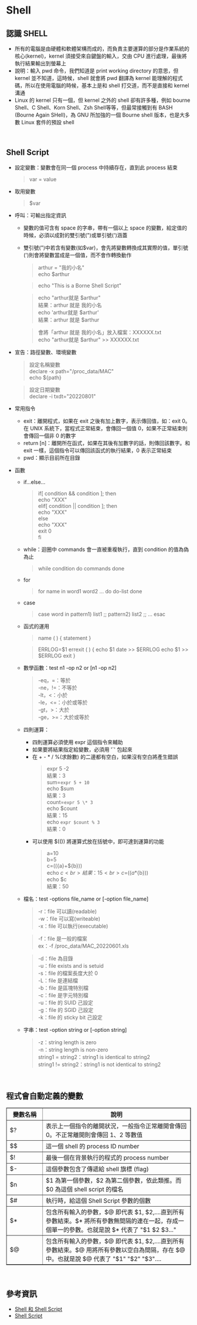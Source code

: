 # Shell

## 認識 SHELL
* 所有的電腦是由硬體和軟體架構而成的，而負責主要運算的部分是作業系統的核心(kernel)，kernel 須接受來自鍵盤的輸入，交由 CPU 進行處理，最後將執行結果輸出到螢幕上
* 說明：輸入 pwd 命令，我們知道是 print working directory 的意思，但 kernel 並不知道，這時候，shell 就會將 pwd 翻譯為 kernel 能理解的程式碼，所以在使用電腦的時候，基本上是和 shell 打交道，而不是直接和 kernel 溝通
* Linux 的 kernel 只有一個，但 kernel 之外的 shell 卻有許多種，例如 bourne Shell、C Shell、Korn Shell、Zsh Shell等等，但最常接觸到有 BASH (Bourne Again SHell)，為 GNU 所加強的一個 Bourne shell 版本，也是大多數 Linux 套件的預設 shell
<br>

## Shell Script
* 設定變數：變數會在同一個 process 中持續存在，直到此 process 結束
  > var = value
* 取用變數
  > $var
* 呼叫：可輸出指定資訊
  * 變數的值可含有 space 的字串，帶有一個以上 space 的變數，給定值的時候，必須以成對的雙引號(")或單引號(')涵蓋
  * 雙引號(")中若含有變數(如$var)，會先將變數轉換成其實際的值，單引號(')則會將變數當成是一個值，而不會作轉換動作
    > arthur = "我的小名" <br>
    > echo $arthur <br>

    > echo "This is a Borne Shell Script" <br>
 
    > echo "arthur就是 $arthur" <br>
    > 結果：arthur 就是 我的小名 <br>
    > echo 'arthur就是 $arthur' <br>
    > 結果：arthur 就是 $arthur <br>
  
    > 會將「arthur 就是 我的小名」放入檔案：XXXXXX.txt <br>
    > echo "arthur就是 $arthur" >> XXXXXX.txt 
* 宣告：路徑變數、環境變數
  > 設定名稱變數 <br>
  > declare -x path="/proc_data/MAC" <br>
  > echo ${path} <br>
  
  > 設定日期變數 <br>
  > declare -i txdt="20220801" 
* 常用指令
  * exit：離開程式，如果在 exit 之後有加上數字，表示傳回值，如：exit 0。在 UNIX 系統下，當程式正常結束，會傳回一個值 0，如果不正常結束則會傳回一個非 0 的數字
  * return [n]：離開所在函式，如果在其後有加數字的話，則傳回該數字。和 exit 一樣，這個指令可以傳回該函式的執行結果，0 表示正常結束
  * pwd：顯示目前所在目錄
* 函數
  * if...else...
    > if[ condition && condition ]; then <br>
    >   echo "XXX" <br>
    > elif[ condition || condition ]; then <br>
    >   echo "XXX" <br>
    > else <br>
    >   echo "XXX" <br>
    >   exit 0 <br>
    > fi 
  * while：迴圈中 commands 會一直被重複執行，直到 condition 的值為偽為止
    > while condition
    >    do
    >    commands
    >    done
  * for
    >  for name in word1 word2 …
    >     do do-list
    >     done
  * case
    > case word in
    >     pattern1) list1 ;;
    >     pattern2) list2 ;;
    >     …
    > esac
  * 函式的運用
    > name ( )
    > {
    >    statement
    > }

    > ERRLOG=$1
    > errexit ( )
    > {
    >    echo $1
    >    date >> $ERRLOG
    >    echo $1 >> $ERRLOG
    >    exit
    > }
  * 數學函數：test n1 -op n2 or [n1 -op n2]
    > -eq，=：等於 <br>
    > -ne，!=：不等於 <br>
    > -lt，\<：小於 <br>
    > -le，\<=：小於或等於 <br>
    > -gt，\>：大於 <br>
    > -ge，\>=：大於或等於
  * 四則運算：
    * 四則運算必須使用 expr 這個指令來輔助
    * 如果要將結果指定給變數，必須用 '`' 包起來
    * 在 + - * / %(求餘數) 的二邊都有空白，如果沒有空白將產生錯誤
      > expr 5 -2 <br>
      > 結果：3 <br>
      > sum=`expr 5 + 10` <br>
      > echo $sum <br>
      > 結果：3 <br>
      > count=`expr 5 \* 3` <br>
      > echo $count <br>
      > 結果：15 <br>
      > echo `expr $count % 3` <br>
      > 結果：0 
    * 可以使用 $(()) 將運算式放在括號中，即可達到運算的功能
      > a=10 <br>
      > b=5 <br>
      > c=$((${a}+${b})) <br>
      > echo $c <br>
      > 結果：15 <br>
      > c=$((${a}*${b})) <br>
      > echo $c <br>
      > 結果：50 
  * 檔名：test -options file_name or [-option file_name]
    > -r：file 可以讀(readable) <br>
    > -w：file 可以寫(writeable) <br>
    > -x：file 可以執行(executable) <br>
   
    > -f：file 是一般的檔案 <br>
      > ex：-f /proc_data/MAC_20220601.xls <br>

    > -d：file 為目錄 <br>
    > -u：file exists and is setuid <br>
    > -s：file 的檔案長度大於 0 <br>
    > -L：file 是連結檔 <br>
    > -b：file 是區塊特別檔 <br>
    > -c：file 是字元特別檔 <br>
    > -u：file 的 SUID 己設定 <br>
    > -g：file 的 SGID 己設定 <br>
    > -k：file 的 sticky bit 己設定
  * 字串：test -option string or [-option string] 
    > -z：string length is zero <br>
    > -n：string length is non-zero <br>
    > string1 = string2：string1 is identical to string2 <br>
    > string1 != string2：string1 is not identical to string2 
<br>

## 程式會自動定義的變數
<table border="1" width="30%">
    <tr>
        <th width="5%">變數名稱</a>
        <th width="25%">說明</a>
    </tr>
    <tr>
        <td> $? </td>
        <td> 表示上一個指令的離開狀況，一般指令正常離開會傳回 0。不正常離開則會傳回 1、2 等數值 </td>
    </tr>
    <tr>
        <td> $$ </td>
        <td> 這一個 shell 的 process ID number </td>
    </tr>
    <tr>
        <td> $! </td>
        <td> 最後一個在背景執行的程式的 process number </td>
    </tr>
    <tr>
        <td> $- </td>
        <td> 這個參數包含了傳遞給 shell 旗標 (flag) </td>
    </tr>
    <tr>
        <td> $n </td>
        <td> $1 為第一個參數，$2 為第二個參數，依此類推。而 $0 為這個 shell script 的檔名 </td>
    </tr>
    <tr>
        <td> $# </td>
        <td> 執行時，給這個 Shell Script 參數的個數 </td>
    </tr>
    <tr>
        <td> $* </td>
        <td> 包含所有輸入的參數，$@ 即代表 $1, $2,....直到所有參數結束。$* 將所有參數無間隔的連在一起，存成一個單一的參數。也就是說 $* 代表了 "$1 $2 $3..." </td>
    </tr>
    <tr>
        <td> $@ </td>
        <td> 包含所有輸入的參數，$@ 即代表 $1, $2,....直到所有參數結束。$@ 用將所有參數以空白為間隔，存在 $@ 中。也就是說 $@ 代表了 "$1" "$2" "$3".... </td>
    </tr>
</table> 
<br>

## 參考資訊
* [Shell 和 Shell Script](https://www.cyut.edu.tw/~ywfan/1109linux/201109chapter11shell%20script.htm)
* [Shell Script](https://www.twbsd.org/cht/book/ch24.htm)
<br>
